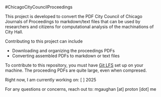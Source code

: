 #ChicagoCityCouncilProceedings

This project is developed to convert the PDF City Council of Chicago Journals of Proceedings to markdown/text files that can be used by researchers and citizens for computational analysis of the machinations of City Hall. 

Contributing to this project can include 
- Downloading and organizing the proceedings PDFs
- Converting assembled PDFs to markdown or text files

To contribute to this repository, you must have [Git LFS](https://git-lfs.com/) set up on your machine. The proceeding PDFs are quite large, even when compresed.  

Right now, I am currently working on: 
[ ] 2025

For any questions or concerns, reach out to: 
mgaughan [at] proton [dot] me 
